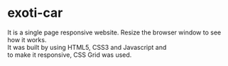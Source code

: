 # exoti-car

It is a single page responsive website. Resize the browser window to see how it works.  
It was built by using HTML5, CSS3 and Javascript and  
to make it responsive, CSS Grid was used.  
